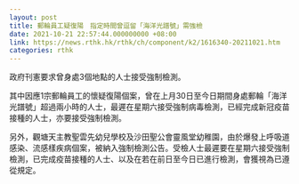 ```yaml
---
layout: post
title: 郵輪員工疑復陽　指定時間曾逗留「海洋光譜號」需強檢
date: 2021-10-21 22:57:44.000000000 +08:00
link: https://news.rthk.hk/rthk/ch/component/k2/1616340-20211021.htm
categories: rthk
---
```


政府刊憲要求曾身處3個地點的人士接受強制檢測。

其中因應1宗郵輪員工的懷疑復陽個案，曾在上月30日至今日期間身處郵輪「海洋光譜號」超過兩小時的人士，最遲在星期六接受強制病毒檢測，已經完成新冠疫苗接種的人士，亦要接受強制檢測。

另外，觀塘天主教聖雲先幼兒學校及沙田聖公會靈風堂幼稚園，由於爆發上呼吸道感染、流感樣疾病個案，被納入強制檢測公告。受檢人士最遲要在星期六接受強制檢測，已完成疫苗接種的人士、以及在若在前日至今日已進行檢測，會獲視為已遵從規定。
